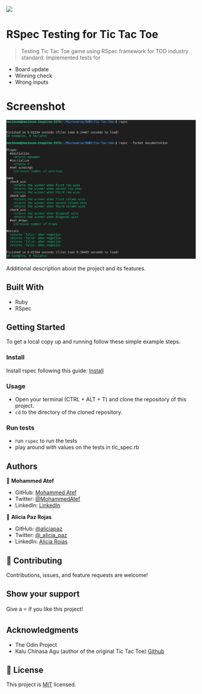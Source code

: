 ![](https://img.shields.io/badge/Microverse-blueviolet)

# RSpec Testing for Tic Tac Toe

> Testing Tic Tac Toe game using RSpec framework for TDD industry standard.
Implemented tests for
- Board update
- Winning check
- Wrong inputs

# Screenshot 

![screenshot](./Screenshot.png)

Additional description about the project and its features.

## Built With

- Ruby
- RSpec

## Getting Started

To get a local copy up and running follow these simple example steps.

### Install

Install rspec following this guide: [Install](https://www.theodinproject.com/courses/ruby-programming/lessons/introduction-to-rspec)

### Usage

- Open your terminal (CTRL + ALT + T) and clone the repository of this project.
- `cd` to the directory of the cloned repository.

### Run tests

- run `rspec` to run the tests
- play around with values on the tests in tic_spec.rb


## Authors

👤 **Mohammed Atef**

- GitHub: [Mohammed Atef](https://github.com/Mohamed-js)
- Twitter: [@MohammedAtef](https://twitter.com/Demovejetta)
- LinkedIn: [LinkedIn](https://www.linkedin.com/in/mohamed-atef-032b6b1b0/) 

👤 **Alicia Paz Rojas**

- GitHub: [@aliciapaz](https://github.com/aliciapaz)
- Twitter: [@_alicia_paz](https://twitter.com/_alicia_paz)
- LinkedIn: [Alicia Rojas](https://www.linkedin.com/in/alicia-rojas-71468418a/)

## 🤝 Contributing

Contributions, issues, and feature requests are welcome!

## Show your support

Give a ⭐️ if you like this project!

## Acknowledgments

- The Odin Project
- Kalu Chinasa Agu (author of the original Tic Tac Toe) [Github](https://github.com/Nasa28)

## 📝 License

This project is [MIT](LICENSE) licensed.
